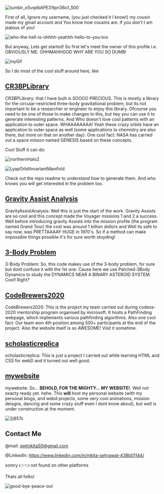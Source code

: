 

![tumblr_o5vqdbAPE31tpri36o1_500](https://user-images.githubusercontent.com/49591523/178697286-7aa0b205-c6d4-40a6-94b8-61246ca22f38.gif)

First of all, Ignore my username, (you just checked it I know!) my cousin made my gmail account and You know how cousins are. If you don't I am jealous of you!

![who-the-hell-is-ohhhh-yeahhh-hello-to-you-too](https://user-images.githubusercontent.com/49591523/178698724-4224640d-788b-44b1-a217-b62499576582.gif)

But anyway, Lets get started!
So first let's meet the owner of this profile i.e. OBVIOUSLY ME. OHHMAHHGOD WHY ARE YOU SO DUMB!

![myGif](https://user-images.githubusercontent.com/49591523/178701654-27a57a67-fa8a-4e37-89f9-216177a73428.gif)

So I do most of the cool stuff around here, like

## [CR3BPLibrary](https://github.com/swtnikita50/CRTBP-Library)

CR3BPLibrary: that I have built is SOOOO PRECIOUS. This is mostly a library for the circular-restricted three-body gravitational problem, but its not important to be a researcher or engineer to enjoy this library. Ofcourse you need to be one of those to make changes to this, but hey you can use it to generate interesting patterns. And Who doesn't love cool patterns with an application to outer space. WHAAAAAAAA! Yeah these crazy orbits have an application to outer space as well (some applications to chemistry are also there, but more on that on another day). 
One cool fact: NASA has carried out a space misson named GENESIS based on these concepts.

Cool Stuff it can do:

![northernHalo2](https://user-images.githubusercontent.com/49591523/178713596-71c40e66-6cde-4393-a5c2-795f2598377f.png)

![LyapOrbitInvariantManifold](https://user-images.githubusercontent.com/49591523/178713606-cfda4403-0a6b-4e17-bed0-0b9d7710a47a.png)

Check out the repo readme to understand how to generate them. And who knows you will get interested in the problem too. 


## [Gravity Assist Analysis](https://github.com/swtnikita50/GravityAssist)
GravityAssistAnalysis: Well this is just the start of the work. Gravity Assists are so cool and this concept made the Voyager missions 1 and 2 a success. Well before introducing gravity Assists into the mission profile (the program named Grand Tour) the cost was around 1 billion dollors and Well its safe to say now, was PRETTAAAAY HUGE in 1970's.
So if a method can make impossible things possible it's for sure worth stuyding!

## [3-Body Problem](https://github.com/swtnikita50/3-Body-Problem)
3-Body Problem: So, this code makes use of the 3-body problem, for sure but dont confuse it with the 1st one. Cause here we use Patched-3Body Dynamics to study the DYNAMICS NEAR A BINARY ASTEROID SYSTEM. Cool! Right?

## [CodeBrewers2020](https://github.com/swtnikita50/Code_Brewers2020)
CodeBrewers2020: This is the project my team carried out during codess-2020 mentorship program organised by microsoft. It hosts a PathFinding webpage, which implements various pathfinding algorithms. 
Also one cool fact: Our team won 4th position among 500+ participants at the end of the project. Also the website itself is so AWESOME! Visit it sometime.

## [scholasticreplica](https://github.com/swtnikita50/scholasticreplica)
scholasticreplica: This is just a project I carried out while learning HTML and CSS for webD and it turned out well good.

## [mywebsite](https://github.com/swtnikita50/mywebsite)
mywebsite: So... **BEHOLD, FOR THE MIGHTY... MY WEBSITE!**. Well not exacty ready yet. hehe. This **will** host my personal website (with my personal blogs, and webd projects, some very cool animations, mission deisgns, dancing and some crazy stuff even I dont know about), but well is under construction at the moment.

![2j857c](https://user-images.githubusercontent.com/49591523/178713387-72c05364-aff5-4e7a-856e-877d86c59d39.jpg)



## Contact Me

@mail: swtnikita50@gmail.com

@LinkedIn: https://www.linkedin.com/in/nikita-sehrawat-438b01144/

somry :point_right::point_left: not found on other platforms

Thats all folks!

![good-bye-peace-out](https://user-images.githubusercontent.com/49591523/178713128-0ab90678-d0b7-4f8c-b197-3f5231e51b49.gif)


<!---

swtnikita50/swtnikita50 is a ✨ special ✨ repository because its `README.md` (this file) appears on your GitHub profile.
You can click the Preview link to take a look at your changes.
--->
